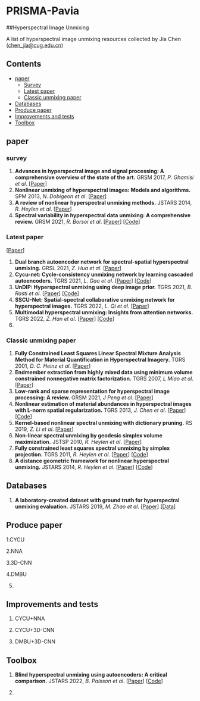 # PRISMA-Pavia
##Hyperspectral Image Unmixing

A list of hyperspectral image unmixing resources collected by Jia Chen (chen_jia@cug.edu.cn)

## Contents


- [paper](#Produce)
  - [Survey](#survey)
  - [Latest paper](#Latest)
  - [Classic unmixing paper](#classic)
- [Databases](#data)
- [Produce paper](#Produce)
- [Improvements and tests](#test) 
- [Toolbox](#toolbox)

  
  
<a name="paper" />

## paper



<a name="survey" />

### survey

1. **Advances in hyperspectral image and signal processing: A comprehensive overview of the state of the art.** GRSM 2017, *P. Ghamisi et al*.
[[Paper](https://ieeexplore.ieee.org/stamp/stamp.jsp?tp=&arnumber=8113122)]
2. **Nonlinear unmixing of hyperspectral images: Models and algorithms.** SPM 2013, *N. Dobigeon et al*.
[[Paper](https://ieeexplore.ieee.org/stamp/stamp.jsp?tp=&arnumber=6678284)] 
3. **A review of nonlinear hyperspectral unmixing methods.** JSTARS 2014, *R. Heylen et al*.
[[Paper](https://ieeexplore.ieee.org/stamp/stamp.jsp?tp=&arnumber=6816071)] 
4. **Spectral variability in hyperspectral data unmixing: A comprehensive review.** GRSM 2021, *R. Borsoi et al*.
[[Paper](https://ieeexplore.ieee.org/stamp/stamp.jsp?tp=&arnumber=9439249)] [[Code](https://github.com/ricardoborsoi/unmixing_spectral_variability)] 






<a name="Latest" />

### Latest paper

[[Paper](https://ieeexplore.ieee.org/stamp/stamp.jsp?tp=&arnumber=9160879)] 
1. **Dual branch autoencoder network for spectral-spatial hyperspectral unmixing.** GRSL 2021, *Z. Hua et al*.
[[Paper](https://ieeexplore.ieee.org/stamp/stamp.jsp?arnumber=9474909)] 
2. **Cycu-net: Cycle-consistency unmixing network by learning cascaded autoencoders.** TGRS 2021, *L. Gao et al*.
[[Paper](https://ieeexplore.ieee.org/stamp/stamp.jsp?tp=&arnumber=9383423)] [[Code](https://github.com/hanzhu97702/IEEE_TGRS_CyCU-Net)]
3. **UnDIP: Hyperspectral unmixing using deep image prior.** TGRS 2021, *B. Rasti et al*. 
[[Paper](https://ieeexplore.ieee.org/stamp/stamp.jsp?tp=&arnumber=9392110)] [[Code](https://github.com/BehnoodRasti/UnDIP)]
4. **SSCU-Net: Spatial-spectral collaborative unmixing network for hyperspectral images.** TGRS 2022, *L. Qi et al*. 
[[Paper](https://ieeexplore.ieee.org/stamp/stamp.jsp?tp=&arnumber=9709843)]
5. **Multimodal hyperspectral unmixing: Insights from attention networks.** TGRS 2022, *Z. Han et al*. 
[[Paper](https://ieeexplore.ieee.org/stamp/stamp.jsp?tp=&arnumber=9724217)] [[Code](https://github.com/hanzhu97702/IEEE_TGRS_MUNet)]
6.




<a name="classic" />

### Classic unmixing paper

1. **Fully Constrained Least Squares Linear Spectral Mixture Analysis Method for Material Quantification in Hyperspectral Imagery.** TGRS 2001, *D. C. Heinz et al*. [[Paper](https://ieeexplore.ieee.org/stamp/stamp.jsp?tp=&arnumber=911111)]
2. **Endmember extraction from highly mixed data using minimum volume constrained nonnegative matrix factorization.** TGRS 2007, *L Miao et al*.
[[Paper](https://ieeexplore.ieee.org/stamp/stamp.jsp?tp=&arnumber=4106058)]
3. **Low-rank and sparse representation for hyperspectral image processing: A review.** GRSM 2021, *J Peng et al*.
[[Paper](https://ieeexplore.ieee.org/stamp/stamp.jsp?tp=&arnumber=9451654)]
4. **Nonlinear estimation of material abundances in hyperspectral images with L-norm spatial regularization.** TGRS 2013, *J. Chen et al*.
[[Paper](https://ieeexplore.ieee.org/stamp/stamp.jsp?arnumber=6531654)] [[Code](http://www.jie-chen.com/index.php?nfssp=Reproducible)] 
5. **Kernel-based nonlinear spectral unmixing with dictionary pruning.** RS 2019, *Z. Li et al*.
[[Paper](https://www.mdpi.com/2072-4292/11/5/529/pdf?version=1551778872)] 
6. **Non-linear spectral unmixing by geodesic simplex volume maximization.** JSTSP 2010, *R. Heylen et al*.
[[Paper](https://ieeexplore.ieee.org/stamp/stamp.jsp?tp=&arnumber=5605217)]
7. **Fully constrained least squares spectral unmixing by simplex projection.** TGRS 2011, *R. Heylen et al*.
[[Paper](https://ieeexplore.ieee.org/stamp/stamp.jsp?tp=&arnumber=5887410)] [[Code](https://sites.google.com/site/robheylenresearch/code/simplex_project.m?attredirects=0&d=1)]
8. **A distance geometric framework for nonlinear hyperspectral unmixing.** JSTARS 2014, *R. Heylen et al*.
[[Paper](https://ieeexplore.ieee.org/stamp/stamp.jsp?tp=&arnumber=6814294)] [[Code](https://sites.google.com/site/robheylenresearch/code/simplex_project_dist.m?attredirects=0&d=1)]






<a name="data" />

## Databases

1. **A laboratory-created dataset with ground truth for hyperspectral unmixing evaluation.** JSTARS 2019, *M. Zhao et al*.
[[Paper](https://ieeexplore.ieee.org/stamp/stamp.jsp?tp=&arnumber=8681610)] [[Data](http://www.jie-chen.com/index.php?nfssp=Data)] 


<a name="Produce" />

## Produce paper

1.CYCU 

2.NNA

3.3D-CNN

4.DMBU

5.

<a name="test" />

## Improvements and tests

1. CYCU+NNA

2. CYCU+3D-CNN

3. DMBU+3D-CNN



<a name="toolbox" />

## Toolbox

1. **Blind hyperspectral unmixing using autoencoders: A critical comparison.** JSTARS 2022, *B. Palsson et al*.
[[Paper](https://ieeexplore.ieee.org/stamp/stamp.jsp?arnumber=9672688)] [[Code](https://github.com/burknipalsson/hu_autoencoders)]


2.



